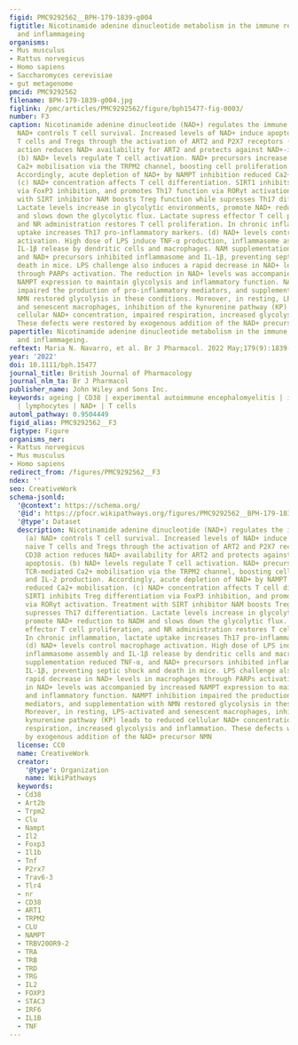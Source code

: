 ```yaml
---
figid: PMC9292562__BPH-179-1839-g004
figtitle: Nicotinamide adenine dinucleotide metabolism in the immune response, autoimmunity
  and inflammageing
organisms:
- Mus musculus
- Rattus norvegicus
- Homo sapiens
- Saccharomyces cerevisiae
- gut metagenome
pmcid: PMC9292562
filename: BPH-179-1839-g004.jpg
figlink: /pmc/articles/PMC9292562/figure/bph15477-fig-0003/
number: F3
caption: Nicotinamide adenine dinucleotide (NAD+) regulates the immune response. (a)
  NAD+ controls T cell survival. Increased levels of NAD+ induce apoptosis in naïve
  T cells and Tregs through the activation of ART2 and P2X7 receptors (P2X7R). CD38
  action reduces NAD+ availability for ART2 and protects against NAD+‐induced apoptosis.
  (b) NAD+ levels regulate T cell activation. NAD+ precursors increase TCR‐mediated
  Ca2+ mobilisation via the TRPM2 channel, boosting cell proliferation and IL‐2 production.
  Accordingly, acute depletion of NAD+ by NAMPT inhibition reduced Ca2+ mobilisation.
  (c) NAD+ concentration affects T cell differentiation. SIRT1 inhibits Treg differentiation
  via FoxP3 inhibition, and promotes Th17 function via RORγt activation. Treatment
  with SIRT inhibitor NAM boosts Treg function while supresses Th17 differentiation.
  Lactate levels increase in glycolytic environments, promote NAD+ reduction to NADH
  and slows down the glycolytic flux. Lactate supress effector T cell proliferation,
  and NR administration restores T cell proliferation. In chronic inflammation, lactate
  uptake increases Th17 pro‐inflammatory markers. (d) NAD+ levels control macrophage
  activation. High dose of LPS induce TNF‐α production, inflammasome assembly and
  IL‐1β release by dendritic cells and macrophages. NAM supplementation reduced TNF‐α,
  and NAD+ precursors inhibited inflammasome and IL‐1β, preventing septic shock and
  death in mice. LPS challenge also induces a rapid decrease in NAD+ levels in macrophages
  through PARPs activation. The reduction in NAD+ levels was accompanied by increased
  NAMPT expression to maintain glycolysis and inflammatory function. NAMPT inhibition
  impaired the production of pro‐inflammatory mediators, and supplementation with
  NMN restored glycolysis in these conditions. Moreover, in resting, LPS‐activated
  and senescent macrophages, inhibition of the kynurenine pathway (KP) leads to reduced
  cellular NAD+ concentration, impaired respiration, increased glycolysis and inflammation.
  These defects were restored by exogenous addition of the NAD+ precursor NMN
papertitle: Nicotinamide adenine dinucleotide metabolism in the immune response, autoimmunity
  and inflammageing.
reftext: Maria N. Navarro, et al. Br J Pharmacol. 2022 May;179(9):1839-1856.
year: '2022'
doi: 10.1111/bph.15477
journal_title: British Journal of Pharmacology
journal_nlm_ta: Br J Pharmacol
publisher_name: John Wiley and Sons Inc.
keywords: ageing | CD38 | experimental autoimmune encephalomyelitis | inflammation
  | lymphocytes | NAD+ | T cells
automl_pathway: 0.9504449
figid_alias: PMC9292562__F3
figtype: Figure
organisms_ner:
- Rattus norvegicus
- Mus musculus
- Homo sapiens
redirect_from: /figures/PMC9292562__F3
ndex: ''
seo: CreativeWork
schema-jsonld:
  '@context': https://schema.org/
  '@id': https://pfocr.wikipathways.org/figures/PMC9292562__BPH-179-1839-g004.html
  '@type': Dataset
  description: Nicotinamide adenine dinucleotide (NAD+) regulates the immune response.
    (a) NAD+ controls T cell survival. Increased levels of NAD+ induce apoptosis in
    naïve T cells and Tregs through the activation of ART2 and P2X7 receptors (P2X7R).
    CD38 action reduces NAD+ availability for ART2 and protects against NAD+‐induced
    apoptosis. (b) NAD+ levels regulate T cell activation. NAD+ precursors increase
    TCR‐mediated Ca2+ mobilisation via the TRPM2 channel, boosting cell proliferation
    and IL‐2 production. Accordingly, acute depletion of NAD+ by NAMPT inhibition
    reduced Ca2+ mobilisation. (c) NAD+ concentration affects T cell differentiation.
    SIRT1 inhibits Treg differentiation via FoxP3 inhibition, and promotes Th17 function
    via RORγt activation. Treatment with SIRT inhibitor NAM boosts Treg function while
    supresses Th17 differentiation. Lactate levels increase in glycolytic environments,
    promote NAD+ reduction to NADH and slows down the glycolytic flux. Lactate supress
    effector T cell proliferation, and NR administration restores T cell proliferation.
    In chronic inflammation, lactate uptake increases Th17 pro‐inflammatory markers.
    (d) NAD+ levels control macrophage activation. High dose of LPS induce TNF‐α production,
    inflammasome assembly and IL‐1β release by dendritic cells and macrophages. NAM
    supplementation reduced TNF‐α, and NAD+ precursors inhibited inflammasome and
    IL‐1β, preventing septic shock and death in mice. LPS challenge also induces a
    rapid decrease in NAD+ levels in macrophages through PARPs activation. The reduction
    in NAD+ levels was accompanied by increased NAMPT expression to maintain glycolysis
    and inflammatory function. NAMPT inhibition impaired the production of pro‐inflammatory
    mediators, and supplementation with NMN restored glycolysis in these conditions.
    Moreover, in resting, LPS‐activated and senescent macrophages, inhibition of the
    kynurenine pathway (KP) leads to reduced cellular NAD+ concentration, impaired
    respiration, increased glycolysis and inflammation. These defects were restored
    by exogenous addition of the NAD+ precursor NMN
  license: CC0
  name: CreativeWork
  creator:
    '@type': Organization
    name: WikiPathways
  keywords:
  - Cd38
  - Art2b
  - Trpm2
  - Clu
  - Nampt
  - Il2
  - Foxp3
  - Il1b
  - Tnf
  - P2rx7
  - Trav6-3
  - Tlr4
  - nr
  - CD38
  - ART1
  - TRPM2
  - CLU
  - NAMPT
  - TRBV20OR9-2
  - TRA
  - TRB
  - TRD
  - TRG
  - IL2
  - FOXP3
  - STAC3
  - IRF6
  - IL1B
  - TNF
---
```

